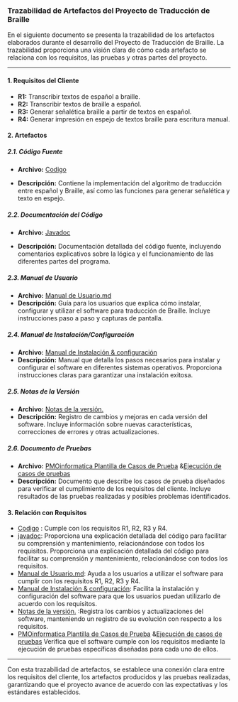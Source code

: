 ### Trazabilidad de Artefactos del Proyecto de Traducción de Braille


En el siguiente documento se presenta la trazabilidad de los artefactos elaborados durante el desarrollo del Proyecto de Traducción de Braille. La trazabilidad proporciona una visión clara de cómo cada artefacto se relaciona con los requisitos, las pruebas y otras partes del proyecto.

---
#### 1. Requisitos del Cliente

- **R1:** Transcribir textos de español a braille.
- **R2:** Transcribir textos de braille a español.
- **R3:** Generar señalética braille a partir de textos en español.
- **R4:** Generar impresión en espejo de textos braille para escritura manual.

#### 2. Artefactos

##### 2.1. Código Fuente

- **Archivo:** [Codigo](https://github.com/EriikJG/Proyecto_Entrega1_ConstruccionSW/tree/main/Codigo/ProyectoIA "This path skips through empty directories")

- **Descripción:** Contiene la implementación del algoritmo de traducción entre español y Braille, así como las funciones para generar señalética y texto en espejo.

##### 2.2. Documentación del Código

- **Archivo:**   [Javadoc](https://github.com/EriikJG/Proyecto_Entrega1_ConstruccionSW/tree/main/Documentacion/javadoc "javadoc")

- **Descripción:** Documentación detallada del código fuente, incluyendo comentarios explicativos sobre la lógica y el funcionamiento de las diferentes partes del programa.

##### 2.3. Manual de Usuario

- **Archivo:**   [Manual de Usuario.md](https://github.com/EriikJG/Proyecto_Entrega1_ConstruccionSW/blob/main/Documentacion/Manual%20de%20Usuario.md "Manual de Usuario.md")
- **Descripción:** Guía para los usuarios que explica cómo instalar, configurar y utilizar el software para traducción de Braille. Incluye instrucciones paso a paso y capturas de pantalla.

##### 2.4. Manual de Instalación/Configuración

- **Archivo:**  [Manual de Instalación & configuración](https://github.com/EriikJG/Proyecto_Entrega1_ConstruccionSW/blob/main/Documentacion/Manual%20de%20Instalaci%C3%B3n%20%26%20configuraci%C3%B3n.md "Manual de Instalación & configuración.md")
- **Descripción:** Manual que detalla los pasos necesarios para instalar y configurar el software en diferentes sistemas operativos. Proporciona instrucciones claras para garantizar una instalación exitosa.

##### 2.5. Notas de la Versión

- **Archivo:** [Notas de la versión.](https://github.com/EriikJG/Proyecto_Entrega1_ConstruccionSW/blob/main/Documentacion/Notas%20de%20la%20versi%C3%B3n.md "Notas de la versión.md") 
- **Descripción:** Registro de cambios y mejoras en cada versión del software. Incluye información sobre nuevas características, correcciones de errores y otras actualizaciones.

##### 2.6. Documento de Pruebas

- **Archivo:** [PMOinformatica Plantilla de Casos de Prueba](https://github.com/EriikJG/Proyecto_Entrega1_ConstruccionSW/blob/main/Documentacion/PMOinformatica%20Plantilla%20de%20Casos%20de%20Prueba.xls.xlsx "PMOinformatica Plantilla de Casos de Prueba.xls.xlsx") &[Ejecución de casos de pruebas](https://github.com/EriikJG/Proyecto_Entrega1_ConstruccionSW/blob/main/Documentacion/Ejecuci%C3%B3n%20de%20casos%20de%20pruebas.md "Ejecución de casos de pruebas.md")
- **Descripción:** Documento que describe los casos de prueba diseñados para verificar el cumplimiento de los requisitos del cliente. Incluye resultados de las pruebas realizadas y posibles problemas identificados.

#### 3. Relación con Requisitos

- [Codigo](https://github.com/EriikJG/Proyecto_Entrega1_ConstruccionSW/tree/main/Codigo/ProyectoIA "This path skips through empty directories") : Cumple con los requisitos R1, R2, R3 y R4.
- [javadoc](https://github.com/EriikJG/Proyecto_Entrega1_ConstruccionSW/tree/main/Documentacion/javadoc "javadoc"): Proporciona una explicación detallada del código para facilitar su comprensión y mantenimiento, relacionándose con todos los requisitos. Proporciona una explicación detallada del código para facilitar su comprensión y mantenimiento, relacionándose con todos los requisitos.
- [Manual de Usuario.md](https://github.com/EriikJG/Proyecto_Entrega1_ConstruccionSW/blob/main/Documentacion/Manual%20de%20Usuario.md "Manual de Usuario.md"): Ayuda a los usuarios a utilizar el software para cumplir con los requisitos R1, R2, R3 y R4.
- [Manual de Instalación & configuración](https://github.com/EriikJG/Proyecto_Entrega1_ConstruccionSW/blob/main/Documentacion/Manual%20de%20Instalaci%C3%B3n%20%26%20configuraci%C3%B3n.md "Manual de Instalación & configuración.md"): Facilita la instalación y configuración del software para que los usuarios puedan utilizarlo de acuerdo con los requisitos.
- [Notas de la versión.](https://github.com/EriikJG/Proyecto_Entrega1_ConstruccionSW/blob/main/Documentacion/Notas%20de%20la%20versi%C3%B3n.md "Notas de la versión.md") :Registra los cambios y actualizaciones del software, manteniendo un registro de su evolución con respecto a los requisitos.
- [PMOinformatica Plantilla de Casos de Prueba](https://github.com/EriikJG/Proyecto_Entrega1_ConstruccionSW/blob/main/Documentacion/PMOinformatica%20Plantilla%20de%20Casos%20de%20Prueba.xls.xlsx "PMOinformatica Plantilla de Casos de Prueba.xls.xlsx") &[Ejecución de casos de pruebas](https://github.com/EriikJG/Proyecto_Entrega1_ConstruccionSW/blob/main/Documentacion/Ejecuci%C3%B3n%20de%20casos%20de%20pruebas.md "Ejecución de casos de pruebas.md") Verifica que el software cumple con los requisitos mediante la ejecución de pruebas específicas diseñadas para cada uno de ellos.

---

Con esta trazabilidad de artefactos, se establece una conexión clara entre los requisitos del cliente, los artefactos producidos y las pruebas realizadas, garantizando que el proyecto avance de acuerdo con las expectativas y los estándares establecidos.